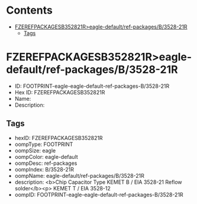 



Contents
========

* [FZEREFPACKAGESB352821R>eagle-default/ref-packages/B/3528-21R](#fzerefpackagesb352821reagle-defaultref-packagesb3528-21r)
	* [Tags](#tags)

# FZEREFPACKAGESB352821R>eagle-default/ref-packages/B/3528-21R

- ID: FOOTPRINT-eagle-eagle-default-ref-packages-B/3528-21R
- Hex ID: FZEREFPACKAGESB352821R
- Name: 
- Description: 

## Tags

- hexID: FZEREFPACKAGESB352821R
- oompType: FOOTPRINT
- oompSize: eagle
- oompColor: eagle-default
- oompDesc: ref-packages
- oompIndex: B/3528-21R
- oompName: eagle-default/ref-packages/B/3528-21R
- description: &lt;b&gt;Chip Capacitor Type KEMET B / EIA 3528-21 Reflow solder&lt;/b&gt;&lt;p&gt;&#xD;
KEMET T / EIA 3528-12
- oompID: FOOTPRINT-eagle-eagle-default-ref-packages-B/3528-21R
